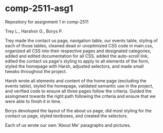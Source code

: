 # comp-2511-asg1
Repository for assignment 1 in comp-2511

Trey L., Harshvir G., Borys P.

Trey made the contact us page, navigation table, our events table, styling of each of those tables, cleaned dead or unoptimized CSS code in main.css, organized all CSS into their respective pages and designated categories, added and edited documentation for all CSS, added the auto-scroll link, edited the contact us page's styling to apply to all elements of the form, styled the homepage with Harsh, adjusted selectors, and made small tweaks throughout the project.

Harsh wrote all elements and content of the home page (excluding the events table), styled the homepage, validated semantic use in the project, and verified code to ensure all three pages follow the criteria. Guided the assingment towards the right path following the criteria and ensure that we were able to finish it in time. 

Borys devoloped the layout of the about us page, did most styling for the contact us page, styled textboxes, and created the selectors.

Each of us wrote our own 'About Me' paragraphs and pictures.
